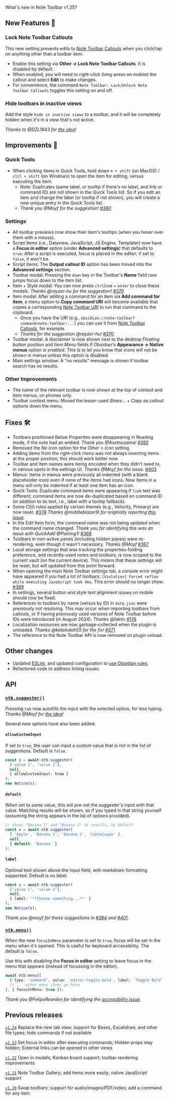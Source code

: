 What's new in Note Toolbar v1.25?

## New Features 🎉

### Lock Note Toolbar Callouts

This new setting prevents edits to [Note Toolbar Callouts](https://github.com/chrisgurney/obsidian-note-toolbar/wiki/Note-Toolbar-Callouts) when you click/tap on anything other than a toolbar item.
- Enable this setting via **Other → Lock Note Toolbar Callouts**. It is disabled by default.
- When enabled, you will need to right-click (long-press on mobile) the callout and select **Edit** to make changes.
- For convenience, the command `Note Toolbar: Lock/Unlock Note Toolbar Callouts` toggles this setting on and off.

### Hide toolbars in inactive views

Add the style `hide in inactive views` to a toolbar, and it will be completely hidden when it's in a view that's not active. 

_Thanks to @DZL1943 for [the idea](https://github.com/chrisgurney/obsidian-note-toolbar/discussions/388)!_

## Improvements 🚀

### Quick Tools

- When clicking items in Quick Tools, hold down `⌘ + shift` (on MacOS) / `ctrl + shift` (on Windows) to open the item for editing, versus executing the item.
  - Note: Duplicates (same label, or tooltip if there's no label, and link or command ID) are not shown in the Quick Tools list. So if you edit an item and change the label (or tooltip if not shown), you will create a new unique entry in the Quick Tools list. 
  - _Thank you @Moyf for the suggestion! [#360](https://github.com/chrisgurney/obsidian-note-toolbar/discussions/360)_

### Settings

- All toolbar previews now show their item's tooltips (when you hover over them with a mouse).
- Script items (i.e., Dataview, JavaScript, JS Engine, Templater) now have a **Focus in editor** option (under **Advanced settings**) that defaults to `true`: After a script is executed, focus is placed in the editor; if set to `false`, it won't be.
- Script items: The **Output callout ID** option has been moved into the **Advanced settings** section.
- Toolbar modal: Pressing the `down` key in the Toolbar's **Name** field now jumps focus down to the item list.
- Item + Style modal: You can now press `ctrl`/`cmd` + `enter` to close these modals. _Thanks @rayzer-hu for the suggestion!_ [#370](https://github.com/chrisgurney/obsidian-note-toolbar/issues/370)
- Item modal: After adding a command for an item via **Add command for item**, a menu option to **Copy command URI** will become available that copies a corresponding [Note Toolbar URI](https://github.com/chrisgurney/obsidian-note-toolbar/wiki/Note-Toolbar-URIs#execute-commands) to run that command to the clipboard.
  - Once you have the URI (e.g., `obsidian://note-toolbar?command=note-toolbar:...`) you can use it from [Note Toolbar Callouts](https://github.com/chrisgurney/obsidian-note-toolbar/wiki/Note-Toolbar-Callouts), for example.
  - _Thanks for the suggestion @rayzer-hu!_ [#370](https://github.com/chrisgurney/obsidian-note-toolbar/issues/370)
- Toolbar modal: A disclaimer is now shown next to the desktop _Floating button_ position and _Item Menu_ fields if Obsidian's **Appearance → Native menus** option is _enabled_. This is to let you know that icons will not be shown in menus unless this option is disabled.
- Main settings window: A "no results" message is shown if toolbar search has no results.

### Other Improvements

- The name of the relevant toolbar is now shown at the top of context and item menus, on phones only.
- Toolbar context menu: Moved the lesser-used  _Share..._ + _Copy as callout_ options down the menu.

## Fixes 🛠️

- Toolbars positioned Below Properties were disappearing in Reading mode, if the note had an embed. _Thank you @Asetnozama!_ [#392](https://github.com/chrisgurney/obsidian-note-toolbar/issues/392)
- Removed the _No icon_ option for the _Other > Icon_ setting.
- Adding items from the right-click menu was not always inserting items at the proper position; this should work better now.
- Toolbar and item names were being encoded when they didn't need to, in various spots in the settings UI. _Thanks @Moyf for the issue._ [#403](https://github.com/chrisgurney/obsidian-note-toolbar/issues/403)
- Menus: Items in menus were previously all indented (with a blank placeholder icon) even if none of the items had icons. Now items in a menu will only be indented if at least one item has an icon.
- Quick Tools: Duplicate command items were appearing if `link` text was different; command items are now de-duplicated based on command ID (in addition to its text, i.e., label with a tooltip fallback).
- Some CSS rules applied by certain themes (e.g., Velocity, Primary) are now reset. [#378](https://github.com/chrisgurney/obsidian-note-toolbar/issues/378) _Thanks @middleblazer9i for originally reporting [this issue](https://github.com/Gonzalo-D-Sales/obsidian-velocity/issues/71)._
- In the Edit Item form, the command name was not being updated when the command name changed. _Thank you for identifying this was an issue with QuickAdd @Paining1!_ [#369](https://github.com/chrisgurney/obsidian-note-toolbar/issues/369)
- Toolbars in non-active panes (including hidden panes) were re-rendering, even though it wasn't necessary. _Thanks @Moyf_ [#367](https://github.com/chrisgurney/obsidian-note-toolbar/issues/367)
- Local storage settings that was tracking the properties-folding preference, and recently-used notes and toolbars, is now scoped to the current vault (on the current device). This means that these settings will be reset, but will updated from this point forward.
- When opening the main Note Toolbar settings tab, a console error might have appeared if you had a lot of toolbars: `[Violation] Forced reflow while executing JavaScript took Xms`. This error should no longer show. [#389](https://github.com/chrisgurney/obsidian-note-toolbar/issues/369)
- In settings, several button and style text alignment issues on mobile should now be fixed.
- References to toolbars by name (versus by ID) in `data.json` were previously not resolving. This may occur when importing toolbars from callouts, or if having previously used versions of Note Toolbar before IDs were introduced (in August 2024). _Thanks @laktiv_ [#176](https://github.com/chrisgurney/obsidian-note-toolbar/issues/176)
- Localization resources are now garbage-collected when the plugin is unloaded. _Thanks @kotaindah55 for the fix!_ [#371](https://github.com/chrisgurney/obsidian-note-toolbar/pull/371)
- The reference to the Note Toolbar API is now removed on plugin unload.

## Other changes

- Updated [ESLint](https://eslint.org/), and updated configuration to [use Obsidian rules](https://github.com/obsidianmd/eslint-plugin).
- Refactored code to address linting issues.

## API

### [`ntb.suggester()`](https://github.com/chrisgurney/obsidian-note-toolbar/wiki/Note-Toolbar-API#suggester)

Pressing `tab` now autofills the input with the selected option, for less typing. _Thanks @Moyf for [the idea](https://github.com/chrisgurney/obsidian-note-toolbar/discussions/401#discussioncomment-14771751)!_

Several new options have also been added:

#### `allowCustomInput`

If set to `true`, the user can input a custom value that is not in the list of suggestions. Default is `false`.

```ts
const s = await ntb.suggester(
  ['value 1', 'value 2'], 
  null, 
  { allowCustomInput: true }
);
new Notice(s);
```

#### `default`

When set to some value, this will pre-set the suggester's input with that value. Matching results will be shown, as if you typed in that string yourself (assuming the string appears in the list of options provided).

```ts
// shows "Banana 1" and "Banana 2" as results, by default
const s = await ntb.suggester(
  [ 'Apple', 'Banana 1', 'Banana 2', 'Cantaloupe' ], 
  null,
  { default: 'Banana' }
);
```

#### `label`

Optional text shown above the input field, with markdown formatting supported. Default is no label.

```ts
const s = await ntb.suggester(
  ['value 1', 'value 2'], 
  null, 
  { label: '**Choose something...**' }
);
new Notice(s);
```

_Thank you @moyf for these suggestions in [#384](https://github.com/chrisgurney/obsidian-note-toolbar/discussions/384) and [#401](https://github.com/chrisgurney/obsidian-note-toolbar/discussions/401)_.

### [`ntb.menu()`](https://github.com/chrisgurney/obsidian-note-toolbar/wiki/Note-Toolbar-API#menu)

When the new `focusInMenu` parameter is set to `true`, focus will be set in the menu when it's opened. This is useful for keyboard accessibility. The default is `false`.

Use this with disabling the **Focus in editor** setting to leave focus in the menu that appears (instead of focussing in the editor).

```ts
await ntb.menu([
  { type: 'command', value: 'editor:toggle-bold', label: 'Toggle Bold', icon: 'bold' },
  // ... other menu items go here
], { focusInMenu: true });
```

_Thank you @FelipeRearden for identifying the [accessibility issue](https://github.com/chrisgurney/obsidian-note-toolbar/discussions/233#discussioncomment-13583653)._

## Previous releases

[`v1.24`](https://github.com/chrisgurney/obsidian-note-toolbar/blob/master/docs/releases/en/1.24.md) Replace the new tab view; support for Bases, Excalidraw, and other file types; hide commands if not available

[`v1.23`](https://github.com/chrisgurney/obsidian-note-toolbar/blob/master/docs/releases/en/1.23.md) Set focus in editor after executing commands; Hidden props stay hidden; External links can be opened in other views

[`v1.22`](https://github.com/chrisgurney/obsidian-note-toolbar/blob/master/docs/releases/en/1.22.md) Open in modals; Kanban board support; toolbar rendering improvements

[`v1.21`](https://github.com/chrisgurney/obsidian-note-toolbar/releases/tag/1.21.1) Note Toolbar Gallery; add items more easily; native JavaScript support 

[`v1.20`](https://github.com/chrisgurney/obsidian-note-toolbar/releases/tag/1.20.0) Swap toolbars; support for audio/images/PDF/video; add a command for any item